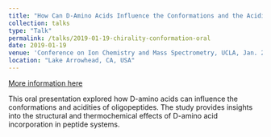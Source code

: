 ```yaml
---
title: "How Can D-Amino Acids Influence the Conformations and the Acidities of Oligopeptides?"
collection: talks
type: "Talk"
permalink: /talks/2019-01-19-chirality-conformation-oral
date: 2019-01-19
venue: 'Conference on Ion Chemistry and Mass Spectrometry, UCLA, Jan. 2019'
location: "Lake Arrowhead, CA, USA"
---
```

[More information here](https://rodgersgroup.wayne.edu/lakearrowhead/pdf/Lake_Arrowhead_Schedule_2019.pdf)

This oral presentation explored how D-amino acids can influence the conformations and acidities of oligopeptides. The study provides insights into the structural and thermochemical effects of D-amino acid incorporation in peptide systems.
